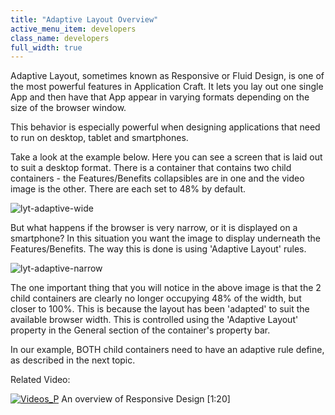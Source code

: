 ```yaml
---
title: "Adaptive Layout Overview"
active_menu_item: developers
class_name: developers
full_width: true
---
```



Adaptive Layout, sometimes known as Responsive or Fluid Design, is one of the most powerful features in Application Craft. It lets you lay out one single App and then have that App appear in varying formats depending on the size of the browser window.

This behavior is especially powerful when designing applications that need to run on desktop, tablet and smartphones.

Take a look at the example below. Here you can see a screen that is laid out to suit a desktop format. There is a container that contains two child containers - the Features/Benefits collapsibles are in one and the video image is the other. There are each set to 48% by default.

![lyt-adaptive-wide](/img/docs/lyt-adaptive-wide.zoom91.png)

But what happens if the browser is very narrow, or it is displayed on a smartphone? In this situation you want the image to display underneath the Features/Benefits. The way this is done is using 'Adaptive Layout' rules.

![lyt-adaptive-narrow](/img/docs/lyt-adaptive-narrow.png)

The one important thing that you will notice in the above image is that the 2 child containers are clearly no longer occupying 48% of the width, but closer to 100%. This is because the layout has been 'adapted' to suit the available browser width. This is controlled using the 'Adaptive Layout' property in the General section of the container's property bar.

In our example, BOTH child containers need to have an adaptive rule define, as described in the next topic.

Related Video:

[![Videos\_P](/img/docs/videos_p.png)](http://www.youtube.com/v/1gkznrSEUBs?autoplay=1&hd=1&fs=1&showsearch=0&rel=0&) An overview of Responsive Design [1:20]


